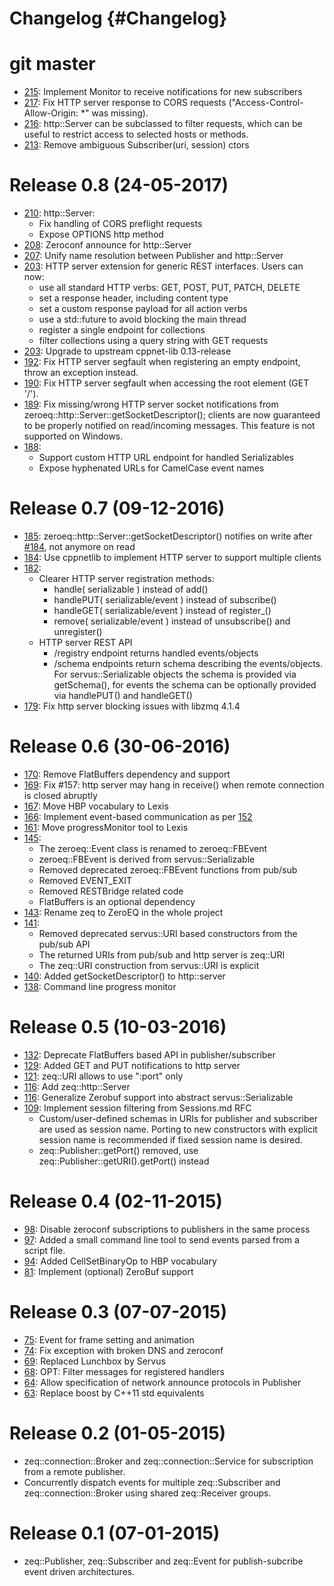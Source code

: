 # Changelog {#Changelog}

# git master

* [215](https://github.com/HBPVIS/ZeroEQ/pull/215):
  Implement Monitor to receive notifications for new subscribers
* [217](https://github.com/HBPVIS/ZeroEQ/pull/217):
  Fix HTTP server response to CORS requests ("Access-Control-Allow-Origin: *"
  was missing).
* [216](https://github.com/HBPVIS/ZeroEQ/pull/216):
  http::Server can be subclassed to filter requests, which can be useful to
  restrict access to selected hosts or methods.
* [213](https://github.com/HBPVIS/ZeroEQ/pull/213):
  Remove ambiguous Subscriber(uri, session) ctors

# Release 0.8 (24-05-2017)

* [210](https://github.com/HBPVIS/ZeroEQ/pull/210):
  http::Server:
    * Fix handling of CORS preflight requests
    * Expose OPTIONS http method
* [208](https://github.com/HBPVIS/ZeroEQ/pull/208):
  Zeroconf announce for http::Server
* [207](https://github.com/HBPVIS/ZeroEQ/pull/207):
  Unify name resolution between Publisher and http::Server
* [203](https://github.com/HBPVIS/ZeroEQ/pull/203):
  HTTP server extension for generic REST interfaces.
  Users can now:
    * use all standard HTTP verbs: GET, POST, PUT, PATCH, DELETE
    * set a response header, including content type
    * set a custom response payload for all action verbs
    * use a std::future to avoid blocking the main thread
    * register a single endpoint for collections
    * filter collections using a query string with GET requests
* [203](https://github.com/HBPVIS/ZeroEQ/pull/203):
  Upgrade to upstream cppnet-lib 0.13-release
* [192](https://github.com/HBPVIS/ZeroEQ/pull/192):
  Fix HTTP server segfault when registering an empty endpoint, throw an
  exception instead.
* [190](https://github.com/HBPVIS/ZeroEQ/pull/190):
  Fix HTTP server segfault when accessing the root element (GET '/').
* [189](https://github.com/HBPVIS/ZeroEQ/pull/189):
  Fix missing/wrong HTTP server socket notifications from
  zeroeq::http::Server::getSocketDescriptor(); clients are now guaranteed to be
  properly notified on read/incoming messages. This feature is not supported on
  Windows.
* [188](https://github.com/HBPVIS/ZeroEQ/pull/188):
  * Support custom HTTP URL endpoint for handled Serializables
  * Expose hyphenated URLs for CamelCase event names

# Release 0.7 (09-12-2016)

* [185](https://github.com/HBPVIS/ZeroEQ/pull/185):
  zeroeq::http::Server::getSocketDescriptor() notifies on write after
  [#184](https://github.com/HBPVIS/ZeroEQ/pull/184), not anymore on read
* [184](https://github.com/HBPVIS/ZeroEQ/pull/184):
  Use cppnetlib to implement HTTP server to support multiple clients
* [182](https://github.com/HBPVIS/ZeroEQ/pull/182):
  * Clearer HTTP server registration methods:
    * handle( serializable ) instead of add()
    * handlePUT( serializable/event ) instead of subscribe()
    * handleGET( serializable/event ) instead of register_()
    * remove( serializable/event ) instead of unsubscribe() and unregister()
  * HTTP server REST API
    * /registry endpoint returns handled events/objects
    * <registry-item>/schema endpoints return schema describing the
      events/objects. For servus::Serializable objects the schema is provided
      via getSchema(), for events the schema can be optionally provided via
      handlePUT() and handleGET()
* [179](https://github.com/HBPVIS/ZeroEQ/pull/179):
  Fix http server blocking issues with libzmq 4.1.4

# Release 0.6 (30-06-2016)

* [170](https://github.com/HBPVIS/ZeroEQ/pull/170):
  Remove FlatBuffers dependency and support
* [169](https://github.com/HBPVIS/ZeroEQ/pull/169):
  Fix #157: http server may hang in receive() when remote connection is closed
  abruptly
* [167](https://github.com/HBPVIS/ZeroEQ/pull/167):
  Move HBP vocabulary to Lexis
* [166](https://github.com/HBPVIS/ZeroEQ/pull/166):
  Implement event-based communication as per
  [152](https://github.com/HBPVIS/ZeroEQ/pull/152)
* [161](https://github.com/HBPVIS/ZeroEQ/pull/161):
  Move progressMonitor tool to Lexis
* [145](https://github.com/HBPVIS/ZeroEQ/pull/145):
  * The zeroeq::Event class is renamed to zeroeq::FBEvent
  * zeroeq::FBEvent is derived from servus::Serializable
  * Removed deprecated zeroeq::FBEvent functions from pub/sub
  * Removed EVENT_EXIT
  * Removed RESTBridge related code
  * FlatBuffers is an optional dependency
* [143](https://github.com/HBPVIS/ZeroEQ/pull/143):
  Rename zeq to ZeroEQ in the whole project
* [141](https://github.com/HBPVIS/ZeroEQ/pull/141):
  * Removed deprecated servus::URI based constructors from the pub/sub API
  * The returned URIs from pub/sub and http server is zeq::URI
  * The zeq::URI construction from servus::URI is explicit
* [140](https://github.com/HBPVIS/ZeroEQ/pull/140):
  Added getSocketDescriptor() to http::server
* [138](https://github.com/HBPVIS/ZeroEQ/pull/138):
  Command line progress monitor

# Release 0.5 (10-03-2016)

* [132](https://github.com/HBPVIS/ZeroEQ/pull/132):
  Deprecate FlatBuffers based API in publisher/subscriber
* [129](https://github.com/HBPVIS/ZeroEQ/pull/129):
  Added GET and PUT notifications to http server
* [121](https://github.com/HBPVIS/ZeroEQ/pull/121):
  zeq::URI allows to use ":port" only
* [116](https://github.com/HBPVIS/zeq/issues/115):
  Add zeq::http::Server
* [116](https://github.com/HBPVIS/ZeroEQ/pull/116):
  Generalize Zerobuf support into abstract servus::Serializable
* [109](https://github.com/HBPVIS/ZeroEQ/pull/109):
  Implement session filtering from Sessions.md RFC
  * Custom/user-defined schemas in URIs for publisher and subscriber are used
    as session name. Porting to new constructors with explicit session name
    is recommended if fixed session name is desired.
  * zeq::Publisher::getPort() removed, use
    zeq::Publisher::getURI().getPort() instead

# Release 0.4 (02-11-2015)

* [98](https://github.com/HBPVIS/ZeroEQ/pull/98):
  Disable zeroconf subscriptions to publishers in the same process
* [97](https://github.com/HBPVIS/ZeroEQ/pull/97):
  Added a small command line tool to send events parsed from a script file.
* [94](https://github.com/HBPVIS/ZeroEQ/pull/94):
  Added CellSetBinaryOp to HBP vocabulary
* [81](https://github.com/HBPVIS/ZeroEQ/pull/81):
  Implement (optional) ZeroBuf support

# Release 0.3 (07-07-2015)

* [75](https://github.com/HBPVIS/ZeroEQ/pull/75):
  Event for frame setting and animation
* [74](https://github.com/HBPVIS/ZeroEQ/pull/74):
  Fix exception with broken DNS and zeroconf
* [69](https://github.com/HBPVIS/ZeroEQ/pull/69):
  Replaced Lunchbox by Servus
* [68](https://github.com/HBPVIS/ZeroEQ/pull/68):
  OPT: Filter messages for registered handlers
* [64](https://github.com/HBPVIS/ZeroEQ/pull/64):
  Allow specification of network announce protocols in Publisher
* [63](https://github.com/HBPVIS/ZeroEQ/pull/63):
  Replace boost by C++11 std equivalents

# Release 0.2 (01-05-2015)

* zeq::connection::Broker and zeq::connection::Service for subscription from a
  remote publisher.
* Concurrently dispatch events for multiple zeq::Subscriber and
  zeq::connection::Broker using shared zeq::Receiver groups.

# Release 0.1 (07-01-2015)

* zeq::Publisher, zeq::Subscriber and zeq::Event for publish-subcribe event
  driven architectures.
